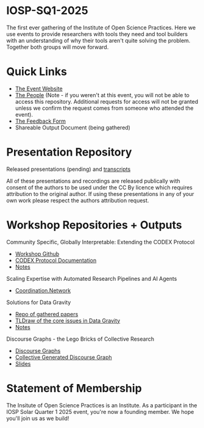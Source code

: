 # IOSP-SQ1-2025
The first ever gathering of the Institute of Open Science Practices. Here we use events to provide researchers with tools they need and tool builders with an understanding of why their tools aren't quite solving the problem. Together both groups will move forward. 

# Quick Links
- [The Event Website](iosp.io)
- [The People](https://docs.google.com/spreadsheets/d/1X1Y10MWGNUWzXAKryOw7ATuC0sDYh1nM5HxBaFWl140/edit?usp=sharing) (Note - if you weren't at this event, you will not be able to access this repository. Additional requests for access will not be granted unless we confirm the request comes from someone who attended the event). 
- [The Feedback Form](https://docs.google.com/forms/d/e/1FAIpQLSfhPp3ahkGrHYwxvepzeyr9Iv3MD1J_cazSmuK_O4b5pEnFUg/viewform?usp=header)
- Shareable Output Document (being gathered)

# Presentation Repository
Released presentations (pending) and [transcripts](https://drive.google.com/drive/folders/17uH6ijdkZlcSVoiMmR_bTvo9HW0jheRT?usp=drive_link)

All of these presentations and recordings are released publically with consent of the authors to be used under the CC By licence which requires attribution to the original author. If using these presentations in any of your own work please respect the authors attribution request. 

# Workshop Repositories + Outputs

Community Specific, Globally Interpretable: Extending the CODEX Protocol
- [Workshop Github](https://github.com/desci-labs/codex-interop-demo?tab=readme-ov-file)
- [CODEX Protocol Documentation](https://codex.desci.com/)
- [Notes](https://docs.google.com/document/d/1yl5d6V-IIeqfVyRPv9967xxn7S2cFYDcXecnzdGYW3s/edit?tab=t.0)
   
Scaling Expertise with Automated Research Pipelines and AI Agents
- [Coordination.Network](https://www.coordination.network/)

Solutions for Data Gravity
- [Repo of gathered papers](https://drive.google.com/drive/folders/1IveGZGEOTk2dCdKZJmlwG912N3ziDFi4?usp=drive_link)
- [TLDraw of the core issues in Data Gravity](https://www.tldraw.com/f/TQkiqopYx4mqc8mRfxI0R?d=v-1241.1103.9420.8800.page)
- [Notes](https://docs.google.com/document/d/13cpXLKS214wdAONEV0ZynVE843Ej-Mlh_3mnGbhjpVc/edit?tab=t.0)

Discourse Graphs - the Lego Bricks of Collective Research
- [Discourse Graphs](https://oasis-lab.gitbook.io/roamresearch-discourse-graph-extension/fundamentals/what-is-a-discourse-graph)
- [Collective Generated Discourse Graph](https://www.tldraw.com/p/6W-nOsdFiXe9w5v1MPKNP?d=v466.-506.2424.1515.92a5A0paZikXsjlROEalw)
- [Slides](https://roamresearch.com/#/app/akamatsulab/page/cK-kAy6LN )

# Statement of Membership
The Insitute of Open Science Practices is an Institute. As a participant in the IOSP Solar Quarter 1 2025 event, you're now a founding member. We hope you'll join us as we build! 
